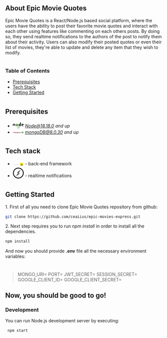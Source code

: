 
## About Epic Movie Quotes

 

Epic Movie Quotes is a React/Node.js based social platform, where the users have the ability to post their favorite movie quotes and interact with each other using features like commenting on each others posts.
By doing so, they send realtime notifications to the authors of the post to notify them about their activity. Users can also modify their posted quotes or even their list of movies, they're able to update and delete any item that they wish to modify. 

#
### Table of Contents

* [Prerequisites](#prerequisites)
* [Tech Stack](#tech-stack)
* [Getting Started](#getting-started)

#

## Prerequisites

* <img src="./assets/node.png" width="35" style="position: relative; top: 4px" /> *Node@18.18.0 and up*
* <img src="./assets/mongo.png" width="35" style="position: relative; top: 4px" /> *mongoDB@8.0.30 and up*

#

## Tech stack
* <img src="./assets/express.png" width="35" style="position: relative; top: 4px" /> - back-end framework
* <img src="./assets/socket.png" width="35" style="position: relative; top: 4px" /> - realtime notifications

#

## Getting Started

1\. First of all you need to clone Epic Movie Quotes repository from github:
```sh
git clone https://github.com/ceaiius/epic-movies-express.git
```

2\. Next step requires you to run *npm install* in order to install all the dependencies.
```sh
npm install
```

And now you should provide **.env** file all the necessary environment variables:

#
>MONGO_URI=
>PORT=
>JWT_SECRET=
>SESSION_SECRET=
>GOOGLE_CLIENT_ID=
>GOOGLE_CLIENT_SECRET=

## Now, you should be good to go!

### Development

You can run Node.js development server by executing: 

```sh
 npm start
```
